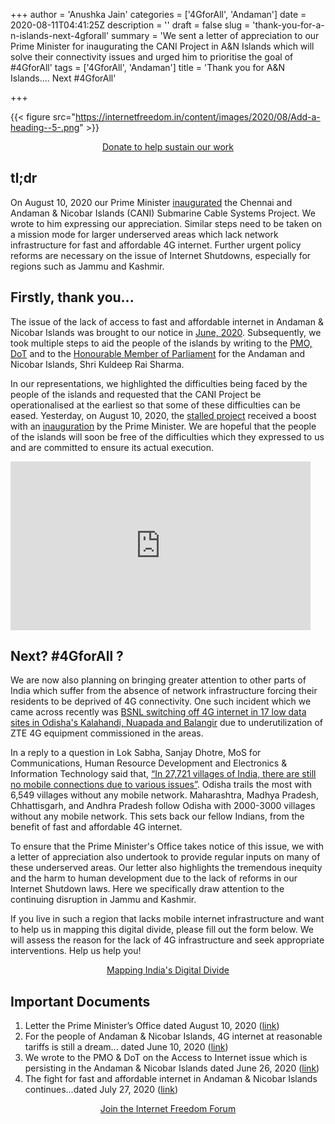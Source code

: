 +++
author = 'Anushka Jain'
categories = ['4GforAll', 'Andaman']
date = 2020-08-11T04:41:25Z
description = ''
draft = false
slug = 'thank-you-for-a-n-islands-next-4gforall'
summary = 'We sent a letter of appreciation to our Prime Minister for inaugurating the CANI Project in A&N Islands which will solve their connectivity issues and urged him to prioritise the goal of #4GforAll'
tags = ['4GforAll', 'Andaman']
title = 'Thank you for A&N Islands.... Next #4GforAll'

+++


{{< figure src="https://internetfreedom.in/content/images/2020/08/Add-a-heading--5-.png" >}}

<div style="text-align:center;">
    <a href="https://internetfreedom.in/donate/" class="button">Donate to help sustain our work</a>
</div>



## tl;dr



On August 10, 2020 our Prime Minister [inaugurated](https://www.deccanchronicle.com/business/in-other-news/100820/pm-launches-2300-km-undersea-cable-project-to-boost-andamans-internet.html) the Chennai and Andaman & Nicobar Islands (CANI) Submarine Cable Systems Project. We wrote to him expressing our appreciation. Similar steps need to be taken on a mission mode for larger underserved areas which lack network infrastructure for  fast and affordable 4G internet. Further urgent policy reforms are necessary on the issue of Internet Shutdowns, especially for regions such as Jammu and Kashmir. 

## Firstly, thank you...



The issue of the lack of access to fast and affordable internet in Andaman & Nicobar Islands was brought to our notice in [June, 2020](https://internetfreedom.in/for-the-people-of-andaman-nicobar-islands-4g-internet-at-reasonable-tariffs-is-still-a-dream/). Subsequently, we took multiple steps to aid the people of the islands by writing to the [PMO, DoT](https://internetfreedom.in/we-wrote-to-the-pmo-dot-on-the-access-to-internet-issue-which-is-persisting-in-the-andaman-nicobar-islands/) and to the [Honourable Member of Parliament](https://internetfreedom.in/the-fight-for-fast-and-affordable-internet-in-andaman-nicobar-islands-continues/) for the Andaman and Nicobar Islands, Shri Kuldeep Rai Sharma. 

In our representations, we highlighted the difficulties being faced by the people of the islands and requested that the CANI Project be operationalised at the earliest so that some of these difficulties can be eased. Yesterday, on August 10, 2020, the [stalled project](https://theprint.in/india/2300-km-undersea-cable-to-boost-andamans-internet-connectivity-pm-set-to-launch-project/476663/) received a boost with an [inauguration](https://www.deccanchronicle.com/business/in-other-news/100820/pm-launches-2300-km-undersea-cable-project-to-boost-andamans-internet.html) by the Prime Minister. We are hopeful that the people of the islands will soon be free of the difficulties which they expressed to us and are committed to ensure its  actual execution. 

<iframe width="480" height="270" src="https://www.youtube.com/embed/DNrPE3zCU4A?feature=oembed" frameborder="0" allow="accelerometer; autoplay; encrypted-media; gyroscope; picture-in-picture" allowfullscreen></iframe>



## Next? #4GforAll ?



We are now also planning on bringing greater attention to other parts of India which suffer from the absence of network infrastructure forcing their residents to be deprived of 4G connectivity. One such incident which we came across recently was [BSNL switching off 4G internet in 17 low data sites in Odisha's Kalahandi, Nuapada and Balangir](https://www.newindianexpress.com/states/odisha/2020/aug/08/bsnl-switches-off-4g-internet-in-17-low-data-sites-in-odishas-kalahandi-nuapada-and-balangir-2180725.html) due to underutilization of ZTE 4G equipment commissioned in the areas. 

In a reply to a question in Lok Sabha, Sanjay Dhotre, MoS for Communications, Human Resource Development and Electronics & Information Technology said that, [“In 27,721 villages of India, there are still no mobile connections due to various issues”](https://www.financialexpress.com/industry/your-phone-is-dead-in-nearly-28000-villages-of-india-these-reasons-to-blame-for-no-mobile-network/1875037/). Odisha trails the most with 6,549 villages without any mobile network. Maharashtra, Madhya Pradesh, Chhattisgarh, and Andhra Pradesh follow Odisha with 2000-3000 villages without any mobile network. This sets back our fellow Indians, from the benefit of fast and affordable 4G internet.

To ensure that the Prime Minister's Office takes notice of this issue, we with a letter of appreciation also undertook to provide regular inputs on many of these underserved areas. Our letter also highlights the tremendous inequity and the harm to human development due to the lack of reforms in our Internet Shutdown laws. Here we specifically draw attention to the continuing disruption in Jammu and Kashmir. 

If you live in such a region that lacks mobile internet infrastructure and want to help us in mapping this digital divide, please fill out the form below. We will assess the reason for the lack of 4G infrastructure and seek appropriate interventions. Help us help you!

<div style="text-align:center;">
    <a href="https://blocksurvey.io/survey/1PfQfn62JSDjjyK4nuHoY5t21wKeuocLLm/932adeff-543e-4def-98b3-45a094466fe2 " class="button">Mapping India's Digital Divide</a>
</div>



## Important Documents

1. Letter the Prime Minister’s Office dated August 10, 2020 ([link](https://drive.google.com/file/d/1D5jj5Hf2whQbrPJyrADwCcuUjHyHqGKu/view?usp=sharing))
2. For the people of Andaman & Nicobar Islands, 4G internet at reasonable tariffs is still a dream... dated June 10, 2020 ([link](https://internetfreedom.in/for-the-people-of-andaman-nicobar-islands-4g-internet-at-reasonable-tariffs-is-still-a-dream/))
3. We wrote to the PMO & DoT on the Access to Internet issue which is persisting in the Andaman & Nicobar Islands dated June 26, 2020 ([link](https://internetfreedom.in/we-wrote-to-the-pmo-dot-on-the-access-to-internet-issue-which-is-persisting-in-the-andaman-nicobar-islands/))
4. The fight for fast and affordable internet in Andaman & Nicobar Islands continues...dated July 27, 2020 ([link](https://internetfreedom.in/the-fight-for-fast-and-affordable-internet-in-andaman-nicobar-islands-continues/))



<div style="text-align:center;">
    <a href="https://forum.internetfreedom.in/" class="button">Join the Internet Freedom Forum</a>
</div>



